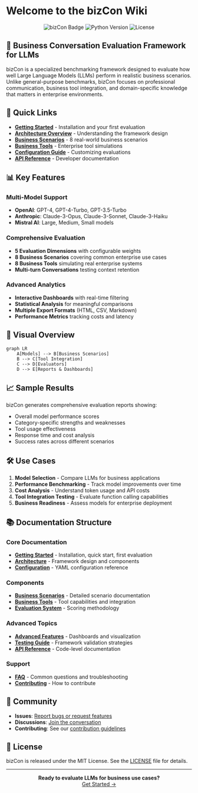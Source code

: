 # Welcome to the bizCon Wiki

<p align="center">
  <img src="https://img.shields.io/badge/bizCon-Business%20LLM%20Evaluation-blue" alt="bizCon Badge">
  <img src="https://img.shields.io/badge/Python-3.8%2B-green" alt="Python Version">
  <img src="https://img.shields.io/badge/License-MIT-yellow" alt="License">
</p>

## 🎯 Business Conversation Evaluation Framework for LLMs

bizCon is a specialized benchmarking framework designed to evaluate how well Large Language Models (LLMs) perform in realistic business scenarios. Unlike general-purpose benchmarks, bizCon focuses on professional communication, business tool integration, and domain-specific knowledge that matters in enterprise environments.

## 🚀 Quick Links

- **[Getting Started](Getting-Started)** - Installation and your first evaluation
- **[Architecture Overview](Architecture)** - Understanding the framework design
- **[Business Scenarios](Business-Scenarios)** - 8 real-world business scenarios
- **[Business Tools](Business-Tools)** - Enterprise tool simulations
- **[Configuration Guide](Configuration)** - Customizing evaluations
- **[API Reference](API-Reference)** - Developer documentation

## 📊 Key Features

### Multi-Model Support
- **OpenAI**: GPT-4, GPT-4-Turbo, GPT-3.5-Turbo
- **Anthropic**: Claude-3-Opus, Claude-3-Sonnet, Claude-3-Haiku
- **Mistral AI**: Large, Medium, Small models

### Comprehensive Evaluation
- **5 Evaluation Dimensions** with configurable weights
- **8 Business Scenarios** covering common enterprise use cases
- **8 Business Tools** simulating real enterprise systems
- **Multi-turn Conversations** testing context retention

### Advanced Analytics
- **Interactive Dashboards** with real-time filtering
- **Statistical Analysis** for meaningful comparisons
- **Multiple Export Formats** (HTML, CSV, Markdown)
- **Performance Metrics** tracking costs and latency

## 🎨 Visual Overview

```mermaid
graph LR
    A[Models] --> B[Business Scenarios]
    B --> C[Tool Integration]
    C --> D[Evaluators]
    D --> E[Reports & Dashboards]
```

## 📈 Sample Results

bizCon generates comprehensive evaluation reports showing:
- Overall model performance scores
- Category-specific strengths and weaknesses
- Tool usage effectiveness
- Response time and cost analysis
- Success rates across different scenarios

## 🛠️ Use Cases

1. **Model Selection** - Compare LLMs for business applications
2. **Performance Benchmarking** - Track model improvements over time
3. **Cost Analysis** - Understand token usage and API costs
4. **Tool Integration Testing** - Evaluate function calling capabilities
5. **Business Readiness** - Assess models for enterprise deployment

## 📚 Documentation Structure

### Core Documentation
- **[Getting Started](Getting-Started)** - Installation, quick start, first evaluation
- **[Architecture](Architecture)** - Framework design and components
- **[Configuration](Configuration)** - YAML configuration reference

### Components
- **[Business Scenarios](Business-Scenarios)** - Detailed scenario documentation
- **[Business Tools](Business-Tools)** - Tool capabilities and integration
- **[Evaluation System](Evaluation-System)** - Scoring methodology

### Advanced Topics
- **[Advanced Features](Advanced-Features)** - Dashboards and visualization
- **[Testing Guide](Testing-Guide)** - Framework validation strategies
- **[API Reference](API-Reference)** - Code-level documentation

### Support
- **[FAQ](FAQ)** - Common questions and troubleshooting
- **[Contributing](https://github.com/yourusername/bizcon/blob/main/CONTRIBUTING.md)** - How to contribute

## 🤝 Community

- **Issues**: [Report bugs or request features](https://github.com/yourusername/bizcon/issues)
- **Discussions**: [Join the conversation](https://github.com/yourusername/bizcon/discussions)
- **Contributing**: See our [contribution guidelines](https://github.com/yourusername/bizcon/blob/main/CONTRIBUTING.md)

## 📄 License

bizCon is released under the MIT License. See the [LICENSE](https://github.com/yourusername/bizcon/blob/main/LICENSE) file for details.

---

<p align="center">
  <strong>Ready to evaluate LLMs for business use cases?</strong><br>
  <a href="Getting-Started">Get Started →</a>
</p>